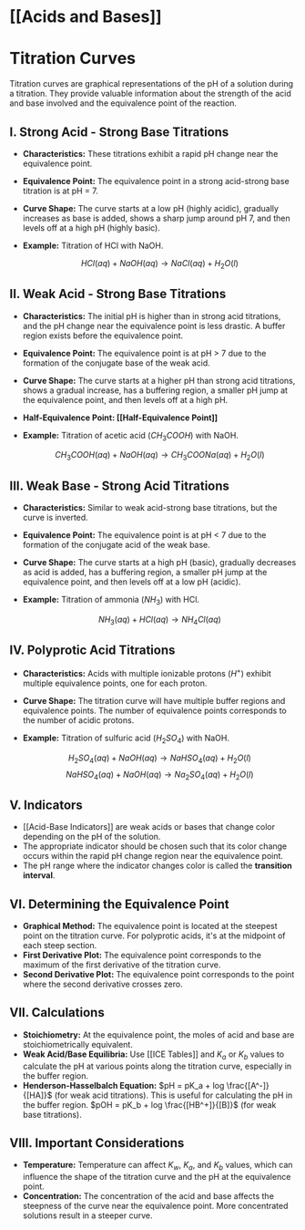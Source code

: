 # [[Acids and Bases]]
# Titration Curves

Titration curves are graphical representations of the pH of a solution during a titration. They provide valuable information about the strength of the acid and base involved and the equivalence point of the reaction.

## I. Strong Acid - Strong Base Titrations

*   **Characteristics:** These titrations exhibit a rapid pH change near the equivalence point.
*   **Equivalence Point:** The equivalence point in a strong acid-strong base titration is at pH = 7.
*   **Curve Shape:** The curve starts at a low pH (highly acidic), gradually increases as base is added, shows a sharp jump around pH 7, and then levels off at a high pH (highly basic).
*   **Example:** Titration of HCl with NaOH.

    $$HCl(aq) + NaOH(aq) \rightarrow NaCl(aq) + H_2O(l)$$

## II. Weak Acid - Strong Base Titrations

*   **Characteristics:** The initial pH is higher than in strong acid titrations, and the pH change near the equivalence point is less drastic. A buffer region exists before the equivalence point.
*   **Equivalence Point:** The equivalence point is at pH > 7 due to the formation of the conjugate base of the weak acid.
*   **Curve Shape:** The curve starts at a higher pH than strong acid titrations, shows a gradual increase, has a buffering region, a smaller pH jump at the equivalence point, and then levels off at a high pH.
*   **Half-Equivalence Point: [[Half-Equivalence Point]]**
*   **Example:** Titration of acetic acid ($CH_3COOH$) with NaOH.

    $$CH_3COOH(aq) + NaOH(aq) \rightarrow CH_3COONa(aq) + H_2O(l)$$

## III. Weak Base - Strong Acid Titrations

*   **Characteristics:** Similar to weak acid-strong base titrations, but the curve is inverted.
*   **Equivalence Point:** The equivalence point is at pH < 7 due to the formation of the conjugate acid of the weak base.
*   **Curve Shape:** The curve starts at a high pH (basic), gradually decreases as acid is added, has a buffering region, a smaller pH jump at the equivalence point, and then levels off at a low pH (acidic).
*   **Example:** Titration of ammonia ($NH_3$) with HCl.

    $$NH_3(aq) + HCl(aq) \rightarrow NH_4Cl(aq)$$

## IV. Polyprotic Acid Titrations

*   **Characteristics:** Acids with multiple ionizable protons ($H^+$) exhibit multiple equivalence points, one for each proton.
*   **Curve Shape:** The titration curve will have multiple buffer regions and equivalence points. The number of equivalence points corresponds to the number of acidic protons.
*   **Example:** Titration of sulfuric acid ($H_2SO_4$) with NaOH.

    $$H_2SO_4(aq) + NaOH(aq) \rightarrow NaHSO_4(aq) + H_2O(l)$$
    $$NaHSO_4(aq) + NaOH(aq) \rightarrow Na_2SO_4(aq) + H_2O(l)$$

## V. Indicators

*   [[Acid-Base Indicators]] are weak acids or bases that change color depending on the pH of the solution.
*   The appropriate indicator should be chosen such that its color change occurs within the rapid pH change region near the equivalence point.
*   The pH range where the indicator changes color is called the **transition interval**.

## VI. Determining the Equivalence Point

*   **Graphical Method:** The equivalence point is located at the steepest point on the titration curve. For polyprotic acids, it's at the midpoint of each steep section.
*   **First Derivative Plot:** The equivalence point corresponds to the maximum of the first derivative of the titration curve.
*   **Second Derivative Plot:** The equivalence point corresponds to the point where the second derivative crosses zero.

## VII. Calculations

*   **Stoichiometry:** At the equivalence point, the moles of acid and base are stoichiometrically equivalent.
*   **Weak Acid/Base Equilibria:** Use [[ICE Tables]] and $K_a$ or $K_b$ values to calculate the pH at various points along the titration curve, especially in the buffer region.
*   **Henderson-Hasselbalch Equation:**  $pH = pK_a + log \frac{[A^-]}{[HA]}$ (for weak acid titrations). This is useful for calculating the pH in the buffer region. $pOH = pK_b + log \frac{[HB^+]}{[B]}$ (for weak base titrations).

## VIII. Important Considerations

*   **Temperature:** Temperature can affect $K_w$, $K_a$, and $K_b$ values, which can influence the shape of the titration curve and the pH at the equivalence point.
*   **Concentration:** The concentration of the acid and base affects the steepness of the curve near the equivalence point. More concentrated solutions result in a steeper curve.
